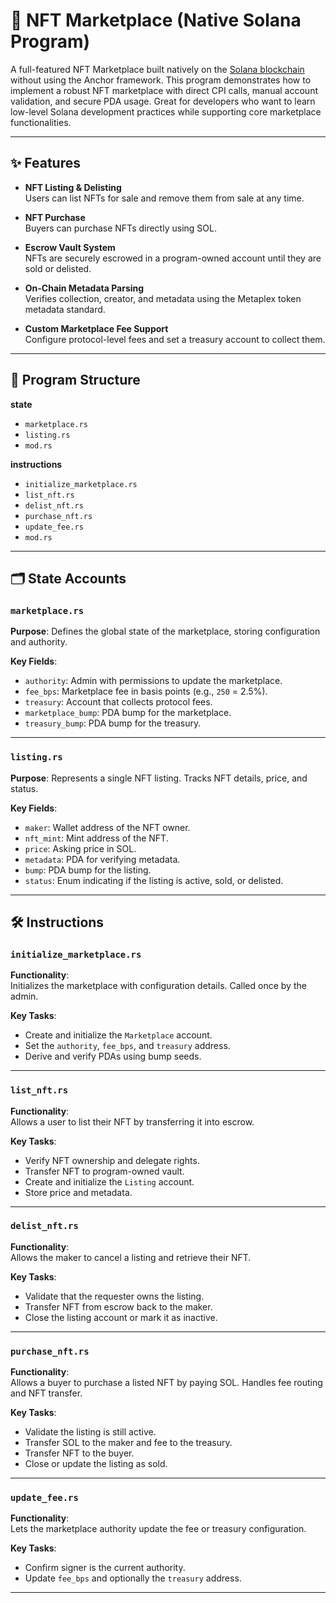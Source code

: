 # 🛒 NFT Marketplace (Native Solana Program)

A full-featured NFT Marketplace built natively on the [Solana blockchain](https://solana.com/) without using the Anchor framework. This program demonstrates how to implement a robust NFT marketplace with direct CPI calls, manual account validation, and secure PDA usage. Great for developers who want to learn low-level Solana development practices while supporting core marketplace functionalities.

---

## ✨ Features

- **NFT Listing & Delisting**  
  Users can list NFTs for sale and remove them from sale at any time.

- **NFT Purchase**  
  Buyers can purchase NFTs directly using SOL.

- **Escrow Vault System**  
  NFTs are securely escrowed in a program-owned account until they are sold or delisted.

- **On-Chain Metadata Parsing**  
  Verifies collection, creator, and metadata using the Metaplex token metadata standard.

- **Custom Marketplace Fee Support**  
  Configure protocol-level fees and set a treasury account to collect them.

---

## 🧱 Program Structure

**state** 
  - `marketplace.rs`
  - `listing.rs`
  - `mod.rs`

**instructions**
  - `initialize_marketplace.rs`
  - `list_nft.rs`
  - `delist_nft.rs`
  - `purchase_nft.rs`
  - `update_fee.rs`
  - `mod.rs`


---

## 🗂 State Accounts

### `marketplace.rs`
**Purpose**: Defines the global state of the marketplace, storing configuration and authority.

**Key Fields**:
- `authority`: Admin with permissions to update the marketplace.
- `fee_bps`: Marketplace fee in basis points (e.g., `250` = 2.5%).
- `treasury`: Account that collects protocol fees.
- `marketplace_bump`: PDA bump for the marketplace.
- `treasury_bump`: PDA bump for the treasury.

---

### `listing.rs`
**Purpose**: Represents a single NFT listing. Tracks NFT details, price, and status.

**Key Fields**:
- `maker`: Wallet address of the NFT owner.
- `nft_mint`: Mint address of the NFT.
- `price`: Asking price in SOL.
- `metadata`: PDA for verifying metadata.
- `bump`: PDA bump for the listing.
- `status`: Enum indicating if the listing is active, sold, or delisted.

---

## 🛠 Instructions

### `initialize_marketplace.rs`
**Functionality**:  
Initializes the marketplace with configuration details. Called once by the admin.

**Key Tasks**:
- Create and initialize the `Marketplace` account.
- Set the `authority`, `fee_bps`, and `treasury` address.
- Derive and verify PDAs using bump seeds.

---

### `list_nft.rs`
**Functionality**:  
Allows a user to list their NFT by transferring it into escrow.

**Key Tasks**:
- Verify NFT ownership and delegate rights.
- Transfer NFT to program-owned vault.
- Create and initialize the `Listing` account.
- Store price and metadata.

---

### `delist_nft.rs`
**Functionality**:  
Allows the maker to cancel a listing and retrieve their NFT.

**Key Tasks**:
- Validate that the requester owns the listing.
- Transfer NFT from escrow back to the maker.
- Close the listing account or mark it as inactive.

---

### `purchase_nft.rs`
**Functionality**:  
Allows a buyer to purchase a listed NFT by paying SOL. Handles fee routing and NFT transfer.

**Key Tasks**:
- Validate the listing is still active.
- Transfer SOL to the maker and fee to the treasury.
- Transfer NFT to the buyer.
- Close or update the listing as sold.

---

### `update_fee.rs`
**Functionality**:  
Lets the marketplace authority update the fee or treasury configuration.

**Key Tasks**:
- Confirm signer is the current authority.
- Update `fee_bps` and optionally the `treasury` address.

---
